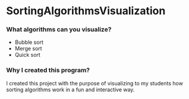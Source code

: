 # SortingAlgorithmsVisualization

### What algorithms can you visualize?
- Bubble sort
- Merge sort
- Quick sort

### Why I created this program?
I created this project with the purpose of visualizing to my students how sorting algorithms work in a fun and interactive way.